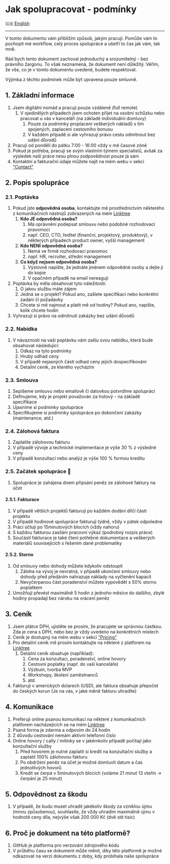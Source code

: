 # Jak spolupracovat - podmínky

🇬🇧 [English](../en/WAY_OF_WORKING_TOGETHER.md)

---

V tomto dokumentu vám přiblížím způsob, jakým pracuji. Pomůže vám to pochopit mé workflow, celý proces spolupráce a ušetří to čas jak vám, tak mně.

Rád bych tento dokument zachoval jednoduchý a srozumitelný - bez právního žargonu. To však neznamená, že dokument není důležitý. Věřím, že vše, co je v tomto dokumentu uvedené, budete respektovat.

Výjimka z těchto podmínek může být upravena pouze smluvně.

## 1. Základní informace

1. Jsem digitální nomád a pracuji pouze vzdáleně (full remote)
   1. V ojedinělých případech jsem ochoten přijet na osobní schůzku nebo pracovat u vás v kanceláři (na základě individuální domluvy)
       1. Pouze za podmínky proplacení veškerých nákladů s tím spojených, zaplacení cestovního bonusu
       2. V každém případě si ale vyhrazuji právo cestu odmítnout bez udání důvodů
2. Pracuji od pondělí do pátku 7:00 - 16:00 vždy v mé časové zóně
3. Pokud je potřeba, pracuji se svým vlastním týmem specialistů, avšak za výsledek naší práce nesu plnou zodpovědnost pouze já sám
4. Kontaktní a fakturační údaje můžete najít na mém webu v sekci ["Contact"](https://stefanprokop.dev/#contact)

## 2. Popis spolupráce

### 2.1. Poptávka

1. Pokud jste **odpovědná osoba**, kontaktujte mě prostřednictvím některého z komunikačních nástrojů zobrazených na mém [Linktree](https://linktr.ee/stefanprokopdev)
    1. **Kdo JE odpovědná osoba?**
        1. Má oprávnění podepsat smlouvu nebo podobné rozhodovací pravomoci
        2. např. CEO, CTO, ředitel (finanční, projektový, produktový), v některých případech product owner, vyšší management
    2. **Kdo NENÍ odpovědná osoba?**
        1. Nemá ve firmě rozhodovací pravomoc
        2. např. HR, recruiter, střední management
    3. **Co když nejsem odpovědná osoba?**
        1. Výslovně napište, že jednáte jménem odpovědné osoby a dejte ji do kopie
        2. V opačném případě na email nereaguji
2. Poptávka by měla obsahovat tyto náležitosti:
    1. O jakou službu máte zájem
    2. Jedná se o projekt? Pokud ano, zašlete specifikaci nebo konkrétní zadání či požadavky
    3. Chcete si mě najmout a platit mě od hodiny? Pokud ano, napište, kolik chcete hodin
3. Vyhrazuji si právo na odmítnutí zakázky bez udání důvodů

### 2.2. Nabídka

1. V návaznosti na vaši poptávku vám zašlu svou nabídku, která bude obsahovat následující:
    1. Odkaz na tyto podmínky
    2. Hrubý odhad ceny
    3. V případě nejasných částí odhad ceny jejich dospecifikování
    4. Detailní ceník, ze kterého vycházím

### 2.3. Smlouva

1. Sepíšeme smlouvu nebo emailově či datovkou potvrdíme spolupráci
2. Definujeme, kdy je projekt považován za hotový - na základě specifikace
3. Ujasníme si podmínky spolupráce
4. Specifikujeme si podmínky spolupráce po dokončení zakázky (maintenance, atd.)

### 2.4. Zálohová faktura

1. Zaplatíte zálohovou fakturu
2. V případě vývoje a technické implementace je výše 30 % z výsledné ceny
3. V případě konzultací nebo analýz je výše 100 % formou kreditu

### 2.5. Začátek spolupráce :tada:

1. Spolupráce je zahájena dnem připsání peněz ze zálohové faktury na účet

#### 2.5.1. Fakturace

1. V případě větších projektů fakturuji po každém dodání dílčí části projektu
2. V případě hodinové spolupráce fakturuji týdně, vždy v pátek odpoledne
3. Práci účtuji po 15minutových blocích (vždy nahoru)
4. S každou fakturou zasílám pracovní výkaz (podrobný rozpis práce)
5. Součástí fakturace je také čtení potřebné dokumentace a veškerých materiálů souvisejících s řešením dané problematiky

#### 2.5.2. Storno

1. Od smlouvy nebo dohody můžete kdykoliv odstoupit
    1. Záloha na vývoj je nevratná, v případě ukončení smlouvy nebo dohody před předáním nahrazuje náklady na vyčlenění kapacit
    2. Nevyčerpanou část poradenství můžete vypovědět s 50% storno poplatkem
2. Umožňuji převést maximálně 5 hodin z jednoho měsíce do dalšího, zbylé hodiny propadají bez nároku na vrácení peněz

## 3. Ceník

1. Jsem plátce DPH, ujistěte se prosím, že pracujete se správnou částkou. Zda je cena s DPH, nebo bez je vždy uvedeno na konkrétních místech
2. Ceník je dostupný na mém webu v sekci ["Pricing"](https://stefanprokop.dev/#pricing)
3. Pro detailní ceník mě prosím kontaktujte na některé z platforem na [Linktree](https://linktr.ee/stefanprokopdev)
    1. Detailní ceník obsahuje (například):
        1. Cena za konzultaci, poradenství, online hovory
        2. Cestovní poplatky (např. do vaší kanceláře)
        3. Výzkum, tvorba MVP
        4. Workshopy, školení zaměstnanců
        5. atd.
4. Fakturuji v amerických dolarech (USD), ale faktura obsahuje přepočet do českých korun (Je na vás, v jaké měně fakturu uhradíte)

## 4. Komunikace

1. Preferuji online psanou komunikaci na některé z komunikačních platforem nacházejících se na mém [Linktree](https://linktr.ee/stefanprokopdev)
2. Psaná forma je zdarma a odpovím do 24 hodin
3. Z důvodu cestování nemám aktivní telefonní číslo
4. Online hovory / cally / mítinky se v jakémkoliv případě počítají jako konzultační služby
    1. Před hovorem je nutné zaplatit si kredit na konzultační služby a zaplatit 100% zálohovou fakturu
    2. Po obdržení peněz na účet je možné domluvit datum a čas jednotlivých hovorů
    3. Kredit se čerpá v 5minutových blocích (voláme 21 minut 13 vteřin -> čerpání je 25 minut)

## 5. Odpovědnost za škodu

1. V případě, že budu muset uhradit jakékoliv škody za vzniklou újmu (mnou způsobenou), souhlasíte, že vždy uhradím maximálně újmu v hodnotě ceny díla, nejvýše však 200 000 Kč (dvě stě tisíc)

## 6. Proč je dokument na této platformě?

1. GitHub je platforma pro verzování zdrojového kódu
2. V průběhu času se dokument může měnit, díky této platformě je možné odkazovat na verzi dokumentu z doby, kdy probíhala naše spolupráce

